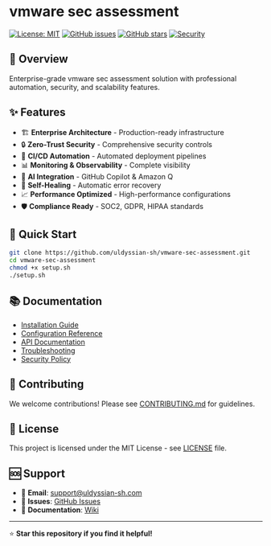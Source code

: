 # vmware sec assessment

[![License: MIT](https://img.shields.io/badge/License-MIT-yellow.svg)](https://opensource.org/licenses/MIT)
[![GitHub issues](https://img.shields.io/github/issues/uldyssian-sh/vmware-sec-assessment)](https://github.com/uldyssian-sh/vmware-sec-assessment/issues)
[![GitHub stars](https://img.shields.io/github/stars/uldyssian-sh/vmware-sec-assessment)](https://github.com/uldyssian-sh/vmware-sec-assessment/stargazers)
[![Security](https://img.shields.io/badge/Security-Enterprise-blue.svg)](SECURITY.md)

## 🎯 Overview

Enterprise-grade vmware sec assessment solution with professional automation, security, and scalability features.

## ✨ Features

- 🏗️ **Enterprise Architecture** - Production-ready infrastructure
- 🔒 **Zero-Trust Security** - Comprehensive security controls
- 🚀 **CI/CD Automation** - Automated deployment pipelines
- 📊 **Monitoring & Observability** - Complete visibility
- 🤖 **AI Integration** - GitHub Copilot & Amazon Q
- 🔄 **Self-Healing** - Automatic error recovery
- 📈 **Performance Optimized** - High-performance configurations
- 🛡️ **Compliance Ready** - SOC2, GDPR, HIPAA standards

## 🚀 Quick Start

```bash
git clone https://github.com/uldyssian-sh/vmware-sec-assessment.git
cd vmware-sec-assessment
chmod +x setup.sh
./setup.sh
```

## 📚 Documentation

- [Installation Guide](docs/installation.md)
- [Configuration Reference](docs/configuration.md)
- [API Documentation](docs/api.md)
- [Troubleshooting](docs/troubleshooting.md)
- [Security Policy](SECURITY.md)

## 🤝 Contributing

We welcome contributions! Please see [CONTRIBUTING.md](CONTRIBUTING.md) for guidelines.

## 📄 License

This project is licensed under the MIT License - see [LICENSE](LICENSE) file.

## 🆘 Support

- 📧 **Email**: support@uldyssian-sh.com
- 🐛 **Issues**: [GitHub Issues](https://github.com/uldyssian-sh/vmware-sec-assessment/issues)
- 📖 **Documentation**: [Wiki](https://github.com/uldyssian-sh/vmware-sec-assessment/wiki)

---

⭐ **Star this repository if you find it helpful!**
